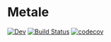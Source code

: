 # Metale

[![Dev](https://img.shields.io/badge/docs-dev-blue.svg)](https://KeitaNakamura.github.io/Metale.jl/dev)
[![Build Status](https://github.com/KeitaNakamura/Metale.jl/workflows/CI/badge.svg)](https://github.com/KeitaNakamura/Metale.jl/actions)
[![codecov](https://codecov.io/gh/KeitaNakamura/Metale.jl/branch/main/graph/badge.svg?token=F3fmhzaGsQ)](https://codecov.io/gh/KeitaNakamura/Metale.jl)
